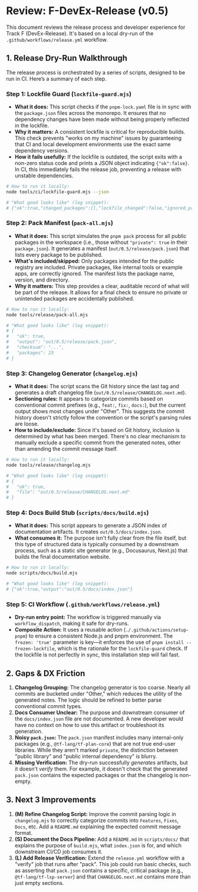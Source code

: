 # Review: F-DevEx-Release (v0.5)

This document reviews the release process and developer experience for Track F (DevEx-Release). It's based on a local dry-run of the `.github/workflows/release.yml` workflow.

## 1. Release Dry-Run Walkthrough

The release process is orchestrated by a series of scripts, designed to be run in CI. Here’s a summary of each step.

### Step 1: Lockfile Guard (`lockfile-guard.mjs`)

- **What it does:** This script checks if the `pnpm-lock.yaml` file is in sync with the `package.json` files across the monorepo. It ensures that no dependency changes have been made without being properly reflected in the lockfile.
- **Why it matters:** A consistent lockfile is critical for reproducible builds. This check prevents "works on my machine" issues by guaranteeing that CI and local development environments use the exact same dependency versions.
- **How it fails usefully:** If the lockfile is outdated, the script exits with a non-zero status code and prints a JSON object indicating `{"ok":false}`. In CI, this immediately fails the release job, preventing a release with unstable dependencies.

```bash
# How to run it locally:
node tools/ci/lockfile-guard.mjs --json

# "What good looks like" (log snippet):
# {"ok":true,"changed_packages":[],"lockfile_changed":false,"ignored_prefixes":["vendor/","third_party/"]}
```

### Step 2: Pack Manifest (`pack-all.mjs`)

- **What it does:** This script simulates the `pnpm pack` process for all public packages in the workspace (i.e., those without `"private": true` in their `package.json`). It generates a manifest (`out/0.5/release/pack.json`) that lists every package to be published.
- **What's included/skipped:** Only packages intended for the public registry are included. Private packages, like internal tools or example apps, are correctly ignored. The manifest lists the package name, version, and directory.
- **Why it matters:** This step provides a clear, auditable record of what will be part of the release. It allows for a final check to ensure no private or unintended packages are accidentally published.

```bash
# How to run it locally:
node tools/release/pack-all.mjs

# "What good looks like" (log snippet):
# {
#   "ok": true,
#   "output": "out/0.5/release/pack.json",
#   "checksum": "...",
#   "packages": 23
# }
```

### Step 3: Changelog Generator (`changelog.mjs`)

- **What it does:** The script scans the Git history since the last tag and generates a draft changelog file (`out/0.5/release/CHANGELOG.next.md`).
- **Sectioning rules:** It appears to categorize commits based on conventional commit prefixes (e.g., `feat:`, `fix:`, `docs:`), but the current output shows most changes under "Other". This suggests the commit history doesn't strictly follow the convention or the script's parsing rules are loose.
- **How to include/exclude:** Since it's based on Git history, inclusion is determined by what has been merged. There's no clear mechanism to manually exclude a specific commit from the generated notes, other than amending the commit message itself.

```bash
# How to run it locally:
node tools/release/changelog.mjs

# "What good looks like" (log snippet):
# {
#   "ok": true,
#   "file": "out/0.5/release/CHANGELOG.next.md"
# }
```

### Step 4: Docs Build Stub (`scripts/docs/build.mjs`)

- **What it does:** This script appears to generate a JSON index of documentation artifacts. It creates `out/0.5/docs/index.json`.
- **What consumes it:** The purpose isn't fully clear from the file itself, but this type of structured data is typically consumed by a downstream process, such as a static site generator (e.g., Docusaurus, Next.js) that builds the final documentation website.

```bash
# How to run it locally:
node scripts/docs/build.mjs

# "What good looks like" (log snippet):
# {"ok":true,"output":"out/0.5/docs/index.json"}
```

### Step 5: CI Workflow (`.github/workflows/release.yml`)

- **Dry-run entry point:** The workflow is triggered manually via `workflow_dispatch`, making it safe for dry-runs.
- **Composite Action:** It uses a reusable action (`./.github/actions/setup-pnpm`) to ensure a consistent Node.js and pnpm environment. The `frozen: 'true'` parameter is key—it enforces the use of `pnpm install --frozen-lockfile`, which is the rationale for the `lockfile-guard` check. If the lockfile is not perfectly in sync, this installation step will fail fast.

## 2. Gaps & DX Friction

1.  **Changelog Grouping:** The changelog generator is too coarse. Nearly all commits are bucketed under "Other," which reduces the utility of the generated notes. The logic should be refined to better parse conventional commit types.
2.  **Docs Consumer Unclear:** The purpose and downstream consumer of the `docs/index.json` file are not documented. A new developer would have no context on how to use this artifact or troubleshoot its generation.
3.  **Noisy `pack.json`:** The `pack.json` manifest includes many internal-only packages (e.g., `@tf-lang/tf-plan-core`) that are not true end-user libraries. While they aren't marked `private`, the distinction between "public library" and "public internal dependency" is blurry.
4.  **Missing Verification:** The dry-run successfully *generates* artifacts, but it doesn't *verify* them. For example, it doesn't check that the generated `pack.json` contains the expected packages or that the changelog is non-empty.

## 3. Next 3 Improvements

1.  **(M) Refine Changelog Script:** Improve the commit parsing logic in `changelog.mjs` to correctly categorize commits into `Features`, `Fixes`, `Docs`, etc. Add a `README.md` explaining the expected commit message format.
2.  **(S) Document the Docs Pipeline:** Add a `README.md` in `scripts/docs/` that explains the purpose of `build.mjs`, what `index.json` is for, and which downstream CI/CD job consumes it.
3.  **(L) Add Release Verification:** Extend the `release.yml` workflow with a "verify" job that runs after "pack". This job could run basic checks, such as asserting that `pack.json` contains a specific, critical package (e.g., `@tf-lang/tf-lsp-server`) and that `CHANGELOG.next.md` contains more than just empty sections.